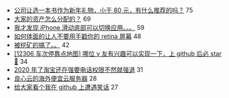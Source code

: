 - [公司让选一本书作为新年礼物，小于 80 元，有什么推荐的吗？](https://www.v2ex.com/t/637075) 75
- [大家的资产怎么分配的？](https://www.v2ex.com/t/637077) 69
- [我才发现 iPhone 滑动底部可以切换应用。。。](https://www.v2ex.com/t/637085) 59
- [如何体面的让人不要用手戳你的 retina 屏幕](https://www.v2ex.com/t/637038) 48
- [被挖矿的搞了。。](https://www.v2ex.com/t/637009) 42
- [[12306 车次停靠点地图] 哪位 v 友有兴趣可以实现一下，上 github 后必 star 🙂](https://www.v2ex.com/t/637102) 34
- [2020 年了淘宝还在强要电话权限不然就强退](https://www.v2ex.com/t/637118) 31
- [良心云的海外便宜云服务器](https://www.v2ex.com/t/637017) 28
- [给大家看个我在 github 上遭遇笑话](https://www.v2ex.com/t/637051) 27